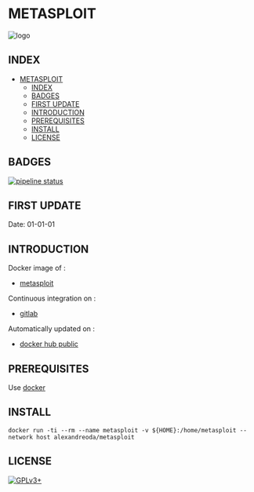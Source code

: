 # METASPLOIT

![logo](https://assets.gitlab-static.net/uploads/-/system/project/avatar/16791371/metasploit.png=200x200)

## INDEX

- [METASPLOIT](#metasploit)
  - [INDEX](#index)
  - [BADGES](#badges)
  - [FIRST UPDATE](#first-update)
  - [INTRODUCTION](#introduction)
  - [PREREQUISITES](#prerequisites)
  - [INSTALL](#install)
  - [LICENSE](#license)

## BADGES

[![pipeline status](https://gitlab.com/oda-alexandre/metasploit/badges/master/pipeline.svg)](https://gitlab.com/oda-alexandre/metasploit/commits/master)

## FIRST UPDATE

Date: 01-01-01

## INTRODUCTION

Docker image of :

- [metasploit](https://www.metasploit.com)

Continuous integration on :

- [gitlab](https://gitlab.com/oda-alexandre/metasploit/pipelines)

Automatically updated on :

- [docker hub public](https://hub.docker.com/r/alexandreoda/metasploit)

## PREREQUISITES

Use [docker](https://www.docker.com)

## INSTALL

```docker run -ti --rm --name metasploit -v ${HOME}:/home/metasploit --network host alexandreoda/metasploit```

## LICENSE

[![GPLv3+](http://gplv3.fsf.org/gplv3-127x51.png)](https://gitlab.com/oda-alexandre/metasploit/blob/master/LICENSE)
